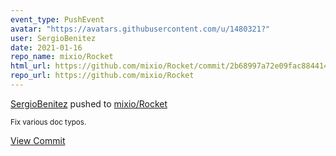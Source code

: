 ```yaml
---
event_type: PushEvent
avatar: "https://avatars.githubusercontent.com/u/1480321?"
user: SergioBenitez
date: 2021-01-16
repo_name: mixio/Rocket
html_url: https://github.com/mixio/Rocket/commit/2b68997a72e09fac884414d81e3bdf5e247a68d6
repo_url: https://github.com/mixio/Rocket
---
```


<a href='https://github.com/SergioBenitez' target='_blank'>SergioBenitez</a> pushed to <a href='https://github.com/mixio/Rocket' target='_blank'>mixio/Rocket</a>

<small>Fix various doc typos.</small>

<a href='https://github.com/mixio/Rocket/commit/2b68997a72e09fac884414d81e3bdf5e247a68d6' target='_blank'>View Commit</a>